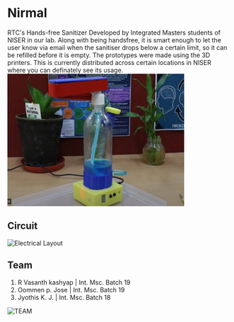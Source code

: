 # Nirmal
RTC's Hands-free Sanitizer
Developed by Integrated Masters students of NISER in our lab. Along with being handsfree, it is smart enough to let the user know via email when the sanitiser drops below a certain limit, so it can be refilled before it is empty. The prototypes were made using the 3D printers.
This is currently distributed across certain locations in NISER where you can definately see its usage. 
<br>
<img src="https://github.com/rtcniser/2020_Nirmal_CONCLUDED/blob/master/Photos/aslinirmal.jpg" width="400" height="300" alt="NIRMAL">

## Circuit
![Electrical Layout](https://github.com/rtcniser/2020_Nirmal_CONCLUDED/blob/master/ElectricalLayout.jpg)

## Team
1. R Vasanth kashyap | Int. Msc. Batch 19
2. Oommen p. Jose | Int. Msc. Batch 19
3. Jyothis K. J. | Int. Msc. Batch 18
<img src="https://github.com/rtcniser/2020_Nirmal_CONCLUDED/blob/master/Photos/nirmal2.jpg" width="400" height="300" alt="TEAM">
